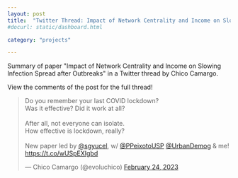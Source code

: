 ```yaml
---
layout: post
title:  "Twitter Thread: Impact of Network Centrality and Income on Slowing Infection Spread after Outbreaks"
#docurl: static/dashboard.html

category: "projects"

---
```

Summary of paper "Impact of Network Centrality and Income on Slowing Infection Spread after Outbreaks" in a Twitter thread by Chico Camargo.

View the comments of the post for the full thread!

<blockquote class="twitter-tweet"><p lang="en" dir="ltr">Do you remember your last COVID lockdown?<br>Was it effective? Did it work at all?<br><br>After all, not everyone can isolate.<br>How effective is lockdown, really?<br><br>New paper led by <a href="https://twitter.com/sgyucel?ref_src=twsrc%5Etfw">@sgyucel</a>, w/ <a href="https://twitter.com/PPeixotoUSP?ref_src=twsrc%5Etfw">@PPeixotoUSP</a> <a href="https://twitter.com/UrbanDemog?ref_src=twsrc%5Etfw">@UrbanDemog</a> &amp; me! <a href="https://t.co/wUSpEXIgbd">https://t.co/wUSpEXIgbd</a></p>&mdash; Chico Camargo (@evoluchico) <a href="https://twitter.com/evoluchico/status/1629140610396442626?ref_src=twsrc%5Etfw">February 24, 2023</a></blockquote> <script async src="https://platform.twitter.com/widgets.js" charset="utf-8"></script>




